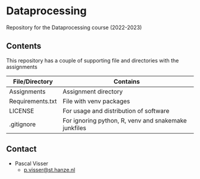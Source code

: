 # Dataprocessing 
Repository for the Dataprocessing course (2022-2023)

## Contents
This repository has a couple of supporting file and directories with the assignments

|File/Directory    |Contains                                             |
|---               |---                                                  |
|Assignments       |Assignment directory                                 |
|Requirements.txt  |File with venv packages                              |
|LICENSE           |For usage and distribution of software               |
|.gitignore        |For ignoring python, R, venv and snakemake junkfiles |


## Contact

* Pascal Visser
  * p.visser@st.hanze.nl